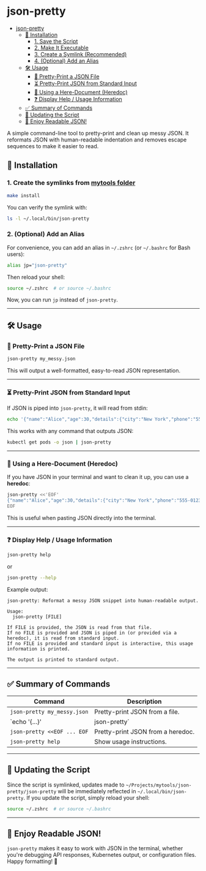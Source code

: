 # json-pretty

- [json-pretty](#json-pretty)
  - [🚀 Installation](#-installation)
    - [1. Save the Script](#1-save-the-script)
    - [2. Make It Executable](#2-make-it-executable)
    - [3. Create a Symlink (Recommended)](#3-create-a-symlink-recommended)
    - [4. (Optional) Add an Alias](#4-optional-add-an-alias)
  - [🛠 Usage](#-usage)
    - [📖 Pretty-Print a JSON File](#-pretty-print-a-json-file)
    - [⏳ Pretty-Print JSON from Standard Input](#-pretty-print-json-from-standard-input)
    - [📝 Using a Here-Document (Heredoc)](#-using-a-here-document-heredoc)
    - [❓ Display Help / Usage Information](#-display-help--usage-information)
  - [✅ Summary of Commands](#-summary-of-commands)
  - [🔄 Updating the Script](#-updating-the-script)
  - [🚀 Enjoy Readable JSON!](#-enjoy-readable-json)


A simple command-line tool to pretty-print and clean up messy JSON. It reformats JSON with human-readable indentation and removes escape sequences to make it easier to read.

## 🚀 Installation

### 1. Create the symlinks from [mytools folder](..)

```bash
make install
```

You can verify the symlink with:

```bash
ls -l ~/.local/bin/json-pretty
```

### 2. (Optional) Add an Alias

For convenience, you can add an alias in `~/.zshrc` (or `~/.bashrc` for Bash users):

```bash
alias jp="json-pretty"
```

Then reload your shell:

```bash
source ~/.zshrc  # or source ~/.bashrc
```

Now, you can run `jp` instead of `json-pretty`.

---

## 🛠 Usage

### 📖 Pretty-Print a JSON File

```bash
json-pretty my_messy.json
```

This will output a well-formatted, easy-to-read JSON representation.

---

### ⏳ Pretty-Print JSON from Standard Input

If JSON is piped into `json-pretty`, it will read from stdin:

```bash
echo '{"name":"Alice","age":30,"details":{"city":"New York","phone":"555-0123"}}' | json-pretty
```

This works with any command that outputs JSON:

```bash
kubectl get pods -o json | json-pretty
```

---

### 📝 Using a Here-Document (Heredoc)

If you have JSON in your terminal and want to clean it up, you can use a **heredoc**:

```bash
json-pretty <<'EOF'
{"name":"Alice","age":30,"details":{"city":"New York","phone":"555-0123"}}
EOF
```

This is useful when pasting JSON directly into the terminal.

---

### ❓ Display Help / Usage Information

```bash
json-pretty help
```

or

```bash
json-pretty --help
```

Example output:

```
json-pretty: Reformat a messy JSON snippet into human-readable output.

Usage:
  json-pretty [FILE]

If FILE is provided, the JSON is read from that file.
If no FILE is provided and JSON is piped in (or provided via a heredoc), it is read from standard input.
If no FILE is provided and standard input is interactive, this usage information is printed.

The output is printed to standard output.
```

---

## ✅ Summary of Commands

| Command                      | Description |
|------------------------------|-------------|
| `json-pretty my_messy.json`  | Pretty-print JSON from a file. |
| `echo '{...}' | json-pretty` | Pretty-print JSON from a command. |
| `json-pretty <<EOF ... EOF`  | Pretty-print JSON from a heredoc. |
| `json-pretty help`           | Show usage instructions. |

---

## 🔄 Updating the Script

Since the script is symlinked, updates made to `~/Projects/mytools/json-pretty/json-pretty` will be immediately reflected in `~/.local/bin/json-pretty`. If you update the script, simply reload your shell:

```bash
source ~/.zshrc  # or source ~/.bashrc
```

---

## 🚀 Enjoy Readable JSON!

`json-pretty` makes it easy to work with JSON in the terminal, whether you're debugging API responses, Kubernetes output, or configuration files. Happy formatting! 🎉
